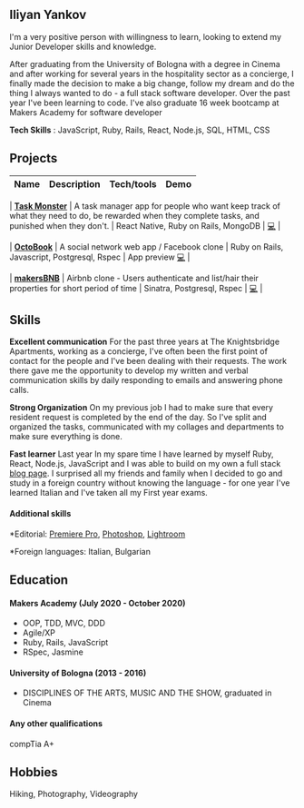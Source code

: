 ## Iliyan Yankov

I'm a very positive person with willingness to learn, looking to extend my Junior Developer skills and knowledge.

After graduating from the University of Bologna with a degree in Cinema and after working for several years in the hospitality sector as a concierge, I finally made the decision to make a big change, follow my dream and do the thing I always wanted to do - a full stack software developer. Over the past year I've been learning to code. I've also graduate 16 week bootcamp at Makers Academy for software developer


**Tech Skills** : JavaScript, Ruby, Rails, React, Node.js, SQL, HTML, CSS

## Projects

| Name | Description | Tech/tools | Demo |
| ---- | ----------- | ---------- | ---- |


| **[Task Monster](https://github.com/fraserbrookhouse/task_monster)** | A task manager app for people who want keep track of what they need to do, be rewarded when they complete tasks, and punished when they don't. | React Native, Ruby on Rails, MongoDB | [:computer:](https://github.com/fraserbrookhouse/task_monster) |

| **[OctoBook](https://github.com/fraserbrookhouse/acebook-rails-quadropus)** | A social network web app / Facebook clone | Ruby on Rails, Javascript, Postgresql, Rspec | App preview [:computer:](http://octobook-team.herokuapp.com/) |

| **[makersBNB](https://github.com/Iliyan-Y/makersBNB)** | Airbnb clone - Users authenticate and list/hair their properties for short period of time | Sinatra, Postgresql, Rspec | [:computer:](https://github.com/Iliyan-Y/makersBNB) |

<!-- ## Experience

**Company Name** (start-date to end-date)
_Your job title_

- Any experience relevent to software development

**Company Name** (start-date to end-date)
_Your job title_

- Any experience relevent to software development -->

## Skills

**Excellent communication**
For the past three years at The Knightsbridge Apartments, working as a concierge, I've often been the first point of contact for the people and I've been dealing with their requests. The work there gave me the opportunity to develop my written and verbal communication skills by daily responding to emails and answering phone calls.

**Strong Organization**
On my previous job I had to make sure that every resident request is completed by the end of the day. So I've split and organized the tasks, communicated with my collages and departments to make sure everything is done.

**Fast learner**
Last year In my spare time I have learned by myself Ruby, React, Node.js, JavaScript and I was able to build on my own a full stack [blog page](https://blog-anything.herokuapp.com/). I surprised all my friends and family when I decided to go and study in a foreign country without knowing the language - for one year I've learned Italian and I've taken all my First year exams.

#### Additional skills

\*Editorial: [Premiere Pro](https://youtu.be/Ok6eBtgdBrE), [Photoshop](https://flic.kr/p/ko4yW4), [Lightroom](https://www.flickr.com/photos/iliyanyankov/)

\*Foreign languages: Italian, Bulgarian

## Education

#### Makers Academy (July 2020 - October 2020)

- OOP, TDD, MVC, DDD
- Agile/XP
- Ruby, Rails, JavaScript
- RSpec, Jasmine

#### University of Bologna (2013 - 2016)

- DISCIPLINES OF THE ARTS, MUSIC AND THE SHOW, graduated in Cinema

#### Any other qualifications

compTia A+

## Hobbies

Hiking, Photography, Videography
